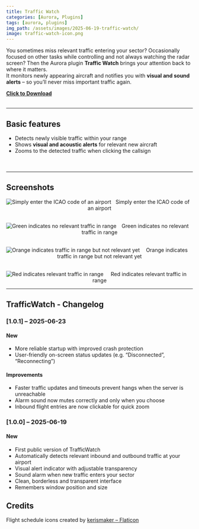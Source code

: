 ```yaml
---
title: Traffic Watch
categories: [Aurora, Plugins]
tags: [aurora, plugins]
img_path: /assets/images/2025-06-19-traffic-watch/
image: traffic-watch-icon.png
---
```


You sometimes miss relevant traffic entering your sector? Occasionally focused on other tasks while controlling and not always watching the radar screen? Then the Aurora plugin **Traffic Watch** brings your attention back to where it matters.  
It monitors newly appearing aircraft and notifies you with **visual and sound alerts** – so you’ll never miss important traffic again.


<b><a href="https://christianseiler.github.io/TrafficWatch/TrafficWatch.application" download>Click to Download</a></b>
<br>
<br>

---

## Basic features

- Detects newly visible traffic within your range  
- Shows **visual and acoustic alerts** for relevant new aircraft  
- Zooms to the detected traffic when clicking the callsign  
    <br>
    <br>

---

## Screenshots

<p><img src="traffic-watch-dark-gray.png" align="left" alt="Simply enter the ICAO code of an airport"></p>
<div align="center">Simply enter the ICAO code of an airport</div>
<br>

<p><img src="traffic-watch-dark-eddm-green.png" align="left" alt="Green indicates no relevant traffic in range"></p>
<div align="center">Green indicates no relevant traffic in range</div>
<br>

<p><img src="traffic-watch-dark-eddf-inbound-orange.png" align="left" alt="Orange indicates traffic in range but not relevant yet"></p>
<div align="center">Orange indicates traffic in range but not relevant yet</div>
<br>

<p><img src="traffic-watch-dark-eddf-inbound-red.png" align="left" alt="Red indicates relevant traffic in range"></p>
<div align="center">Red indicates relevant traffic in range</div>

---

## TrafficWatch - Changelog

### [1.0.1] – 2025-06-23

#### New

- More reliable startup with improved crash protection  
- User-friendly on-screen status updates (e.g. “Disconnected”, “Reconnecting”)  

#### Improvements

- Faster traffic updates and timeouts prevent hangs when the server is unreachable  
- Alarm sound now mutes correctly and only when you choose  
- Inbound flight entries are now clickable for quick zoom 

### [1.0.0] – 2025-06-19

#### New

- First public version of TrafficWatch
- Automatically detects relevant inbound and outbound traffic at your airport
- Visual alert indicator with adjustable transparency
- Sound alarm when new traffic enters your sector
- Clean, borderless and transparent interface
- Remembers window position and size  

## Credits
Flight schedule icons created by [kerismaker – Flaticon](https://www.flaticon.com/authors/kerismaker)